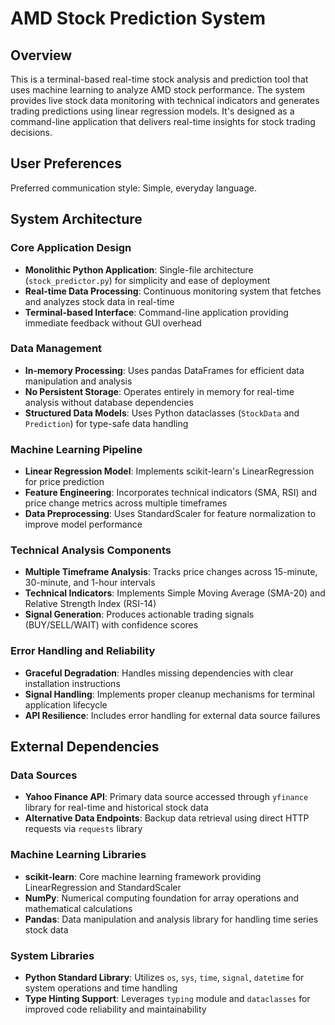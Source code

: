 # AMD Stock Prediction System

## Overview

This is a terminal-based real-time stock analysis and prediction tool that uses machine learning to analyze AMD stock performance. The system provides live stock data monitoring with technical indicators and generates trading predictions using linear regression models. It's designed as a command-line application that delivers real-time insights for stock trading decisions.

## User Preferences

Preferred communication style: Simple, everyday language.

## System Architecture

### Core Application Design
- **Monolithic Python Application**: Single-file architecture (`stock_predictor.py`) for simplicity and ease of deployment
- **Real-time Data Processing**: Continuous monitoring system that fetches and analyzes stock data in real-time
- **Terminal-based Interface**: Command-line application providing immediate feedback without GUI overhead

### Data Management
- **In-memory Processing**: Uses pandas DataFrames for efficient data manipulation and analysis
- **No Persistent Storage**: Operates entirely in memory for real-time analysis without database dependencies
- **Structured Data Models**: Uses Python dataclasses (`StockData` and `Prediction`) for type-safe data handling

### Machine Learning Pipeline
- **Linear Regression Model**: Implements scikit-learn's LinearRegression for price prediction
- **Feature Engineering**: Incorporates technical indicators (SMA, RSI) and price change metrics across multiple timeframes
- **Data Preprocessing**: Uses StandardScaler for feature normalization to improve model performance

### Technical Analysis Components
- **Multiple Timeframe Analysis**: Tracks price changes across 15-minute, 30-minute, and 1-hour intervals
- **Technical Indicators**: Implements Simple Moving Average (SMA-20) and Relative Strength Index (RSI-14)
- **Signal Generation**: Produces actionable trading signals (BUY/SELL/WAIT) with confidence scores

### Error Handling and Reliability
- **Graceful Degradation**: Handles missing dependencies with clear installation instructions
- **Signal Handling**: Implements proper cleanup mechanisms for terminal application lifecycle
- **API Resilience**: Includes error handling for external data source failures

## External Dependencies

### Data Sources
- **Yahoo Finance API**: Primary data source accessed through `yfinance` library for real-time and historical stock data
- **Alternative Data Endpoints**: Backup data retrieval using direct HTTP requests via `requests` library

### Machine Learning Libraries
- **scikit-learn**: Core machine learning framework providing LinearRegression and StandardScaler
- **NumPy**: Numerical computing foundation for array operations and mathematical calculations
- **Pandas**: Data manipulation and analysis library for handling time series stock data

### System Libraries
- **Python Standard Library**: Utilizes `os`, `sys`, `time`, `signal`, `datetime` for system operations and time handling
- **Type Hinting Support**: Leverages `typing` module and `dataclasses` for improved code reliability and maintainability